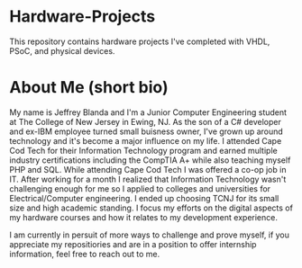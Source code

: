 # Hardware-Projects

This repository contains hardware projects I've completed with VHDL, PSoC, and physical devices.


# About Me (short bio)
My name is Jeffrey Blanda and I'm a Junior Computer Engineering student at The College of New Jersey in Ewing, NJ. As the son of a C# developer and ex-IBM employee turned small buisness owner, I've grown up around technology and it's become a major influence on my life. I attended Cape Cod Tech for their Information Technology program and earned multiple industry certifications including the CompTIA A+ while also teaching myself PHP and SQL. While attending Cape Cod Tech I was offered a co-op job in IT. After working for a month I realized that Information Technology wasn't challenging enough for me so I applied to colleges and universities for Electrical/Computer engineering. I ended up choosing TCNJ for its small size and high academic standing. I focus my efforts on the digital aspects of my hardware courses and how it relates to my development experience.

I am currently in persuit of more ways to challenge and prove myself, if you appreciate my repositiories and are in a position to offer internship information, feel free to reach out to me.
